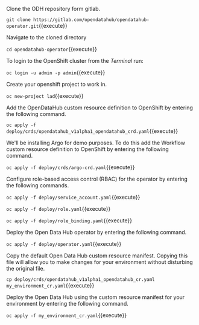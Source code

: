 Clone the ODH repository form gitlab. 

`git clone https://gitlab.com/opendatahub/opendatahub-operator.git`{{execute}}

Navigate to the cloned directory

`cd opendatahub-operator`{{execute}}

To login to the OpenShift cluster from the _Terminal_ run:

`oc login -u admin -p admin`{{execute}}

Create your openshift project to work in.

`oc new-project lad`{{execute}}

Add the OpenDataHub custom resource definition to OpenShift by entering the following command.

`oc apply -f deploy/crds/opendatahub_v1alpha1_opendatahub_crd.yaml`{{execute}}

We'll be installing Argo for demo purposes.
To do this add the Workflow custom resource definition to OpenShift by entering the following command.

`oc apply -f deploy/crds/argo-crd.yaml`{{execute}}

Configure role-based access control (RBAC) for the operator by entering the following commands.

`oc apply -f deploy/service_account.yaml`{{execute}}

`oc apply -f deploy/role.yaml`{{execute}}

`oc apply -f deploy/role_binding.yaml`{{execute}}

Deploy the Open Data Hub operator by entering the following command.

`oc apply -f deploy/operator.yaml`{{execute}}

Copy the default Open Data Hub custom resource manifest. Copying this file will allow you to make changes for your environment without disturbing the original file.

`cp deploy/crds/opendatahub_v1alpha1_opendatahub_cr.yaml my_environment_cr.yaml`{{execute}}

Deploy the Open Data Hub using the custom resource manifest for your environment by entering the following command.

`oc apply -f my_environment_cr.yaml`{{execute}}
